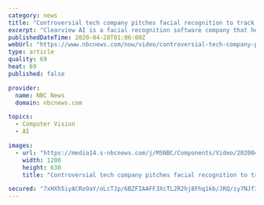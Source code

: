 ```yaml
---
category: news
title: "Controversial tech company pitches facial recognition to track COVID-19"
excerpt: "Clearview AI is a facial recognition software company that helps law enforcement track down suspected criminals. Now the tech company is in talks with federal and state authorities to help trace the spread of the coronavirus."
publishedDateTime: 2020-04-28T01:06:00Z
webUrl: "https://www.nbcnews.com/now/video/controversial-tech-company-pitches-facial-recognition-to-track-covid-19-82638917537"
type: article
quality: 69
heat: 69
published: false

provider:
  name: NBC News
  domain: nbcnews.com

topics:
  - Computer Vision
  - AI

images:
  - url: "https://media14.s-nbcnews.com/j/MSNBC/Components/Video/202004/ott_now_clearview_200427_1920x1080.nbcnews-fp-1200-630.jpg"
    width: 1200
    height: 630
    title: "Controversial tech company pitches facial recognition to track COVID-19"

secured: "7xHXh5iyACRo9aY/oLcTJp/6BZFIAAFF3XcTL2R2hj8Fhq1kb/JRQ/iy7NJf32cHkPMnVPfHvMHdn85UTo+pZetzMgcsY88SN/vyL35I13k5+iXhJyIJy2LIXbc1jnwd/9a9CEtC9jPFITZ5jzWCO2WspVnxOIKvEU5rAqdK3Vv+aT269h5s4WXEWrIYLEK/sVwq5QBQFR53/3uXgIDcfQkXP+G56/YHRGESjfByLUcwJ8DvmreBZfEaakpqvxbJoBqrFupDPTKYsnBCYUaQZ+KO6xtx6RebGI47aD+pr0DyrmwJQcxkL5RfqQtNl324pEs3LfqwdSaqZ9iTm6nDlBals2DIqMJLkwxSV7FYQpBKeSFJ+dYuYsgCvOPCclxEY7lEDU1IkNwHhR9fG/uuUWKfuGY4vl85egjdLfhL0y0qNA5hEHLtuZQKDP2IZSkk9lCRTgBNWDCoauelYKsSM/cMxixnYj9ihdxMTQJr3Gw=;/sbmuTa4URmzluEs86PIkQ=="
---
```


